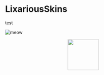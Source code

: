 # LixariousSkins
test


![meow](https://i.imgur.com/3Dwie1s.png)

<p align="center">
  <img width="100" height="100" src="(https://i.imgur.com/3Dwie1s.png)">
</p>

